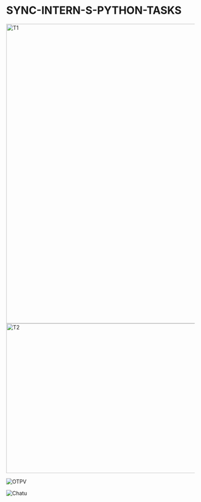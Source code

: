 # SYNC-INTERN-S-PYTHON-TASKS

<img src="https://github.com/Yash22222/SYNC-INTERN-S-PYTHON-TASKS/assets/97459174/1dd5ff74-1fd6-4148-a83c-0187ef405ea6" alt="T1" width="1000" height="800">
<img src="https://github.com/Yash22222/SYNC-INTERN-S-PYTHON-TASKS/assets/97459174/b61ca2e2-8418-4f46-929f-861de2e6e76f" alt="T2" width="1000" height="400">

![OTPV](https://github.com/Yash22222/SYNC-INTERN-S-PYTHON-TASKS/assets/97459174/1d7e3731-9807-4c7b-b013-c4c007bb3a93)

![Chatu](https://github.com/Yash22222/SYNC-INTERN-S-PYTHON-TASKS/assets/97459174/502f2eff-faa2-4c4c-9c6f-455d783e672b)

